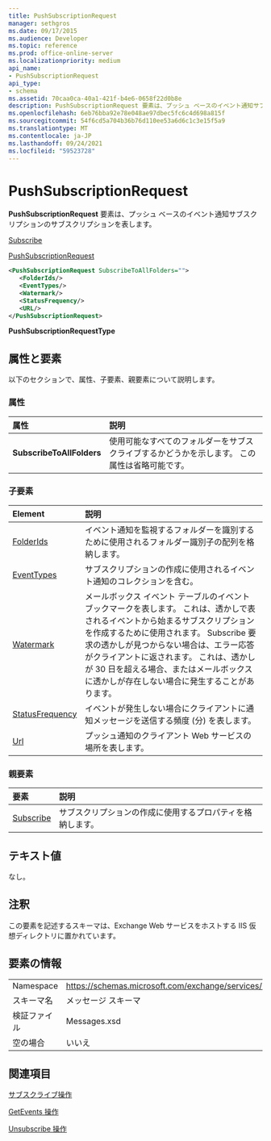 ```yaml
---
title: PushSubscriptionRequest
manager: sethgros
ms.date: 09/17/2015
ms.audience: Developer
ms.topic: reference
ms.prod: office-online-server
ms.localizationpriority: medium
api_name:
- PushSubscriptionRequest
api_type:
- schema
ms.assetid: 70caa0ca-40a1-421f-b4e6-0658f22d0b8e
description: PushSubscriptionRequest 要素は、プッシュ ベースのイベント通知サブスクリプションのサブスクリプションを表します。
ms.openlocfilehash: 6eb76bba92e78e048ae97dbec5fc6c4d698a815f
ms.sourcegitcommit: 54f6cd5a704b36b76d110ee53a6d6c1c3e15f5a9
ms.translationtype: MT
ms.contentlocale: ja-JP
ms.lasthandoff: 09/24/2021
ms.locfileid: "59523728"
---
```

# <a name="pushsubscriptionrequest"></a>PushSubscriptionRequest

**PushSubscriptionRequest** 要素は、プッシュ ベースのイベント通知サブスクリプションのサブスクリプションを表します。 
  
[Subscribe](subscribe.md)
  
[PushSubscriptionRequest](pushsubscriptionrequest.md)
  
```XML
<PushSubscriptionRequest SubscribeToAllFolders="">
   <FolderIds/>
   <EventTypes/>
   <Watermark/>
   <StatusFrequency/>
   <URL/>
</PushSubscriptionRequest>
```

 **PushSubscriptionRequestType**
## <a name="attributes-and-elements"></a>属性と要素

以下のセクションで、属性、子要素、親要素について説明します。
  
### <a name="attributes"></a>属性

|**属性**|**説明**|
|:-----|:-----|
|**SubscribeToAllFolders** <br/> |使用可能なすべてのフォルダーをサブスクライブするかどうかを示します。 この属性は省略可能です。  <br/> |
   
### <a name="child-elements"></a>子要素

|**Element**|**説明**|
|:-----|:-----|
|[FolderIds](folderids.md) <br/> |イベント通知を監視するフォルダーを識別するために使用されるフォルダー識別子の配列を格納します。  <br/> |
|[EventTypes](eventtypes.md) <br/> |サブスクリプションの作成に使用されるイベント通知のコレクションを含む。  <br/> |
|[Watermark](watermark.md) <br/> |メールボックス イベント テーブルのイベント ブックマークを表します。 これは、透かしで表されるイベントから始まるサブスクリプションを作成するために使用されます。 Subscribe 要求の透かしが見つからない場合は、エラー応答がクライアントに返されます。 これは、透かしが 30 日を超える場合、またはメールボックスに透かしが存在しない場合に発生することがあります。  <br/> |
|[StatusFrequency](statusfrequency.md) <br/> |イベントが発生しない場合にクライアントに通知メッセージを送信する頻度 (分) を表します。  <br/> |
|[Url ](url-ex15websvcsotherref.md) <br/> |プッシュ通知のクライアント Web サービスの場所を表します。  <br/> |
   
### <a name="parent-elements"></a>親要素

|**要素**|**説明**|
|:-----|:-----|
|[Subscribe](subscribe.md) <br/> |サブスクリプションの作成に使用するプロパティを格納します。  <br/> |
   
## <a name="text-value"></a>テキスト値

なし。
  
## <a name="remarks"></a>注釈

この要素を記述するスキーマは、Exchange Web サービスをホストする IIS 仮想ディレクトリに置かれています。
  
## <a name="element-information"></a>要素の情報

|||
|:-----|:-----|
|Namespace  <br/> |https://schemas.microsoft.com/exchange/services/2006/messages  <br/> |
|スキーマ名  <br/> |メッセージ スキーマ  <br/> |
|検証ファイル  <br/> |Messages.xsd  <br/> |
|空の場合  <br/> |いいえ  <br/> |
   
## <a name="see-also"></a>関連項目



[サブスクライブ操作](subscribe-operation.md)
  
[GetEvents 操作](getevents-operation.md)
  
[Unsubscribe 操作](unsubscribe-operation.md)

